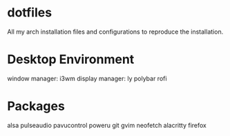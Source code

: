 # dotfiles
All my arch installation files and configurations to reproduce the installation.

# Desktop Environment
window manager: i3wm
display manager: ly
polybar
rofi

# Packages
alsa
pulseaudio
pavucontrol
poweru
git
gvim
neofetch
alacritty
firefox
